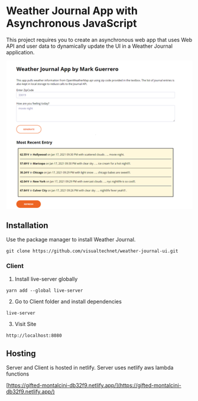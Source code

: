 # Weather Journal App with Asynchronous JavaScript

This project requires you to create an asynchronous web app that uses Web API and user data to dynamically update the UI in a Weather Journal application.

![Sample Screenshot](assets/UIEntry.png)

## Installation

Use the package manager to install Weather Journal.

```
git clone https://github.com/visualtechnet/weather-journal-ui.git
```

### Client

1. Install live-server globally

```
yarn add --global live-server
```

2. Go to Client folder and install dependencies

```
live-server
```

3. Visit Site

```
http://localhost:8080
```

## Hosting

Server and Client is hosted in netlify. Server uses netlify aws lambda functions

[https://gifted-montalcini-db32f9.netlify.app/](https://gifted-montalcini-db32f9.netlify.app/)